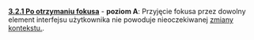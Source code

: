 [**3.2.1 Po otrzymaniu fokusa**](https://wcag.lepszyweb.pl/#on-focus) - **poziom A**: Przyjęcie fokusa przez dowolny element interfejsu użytkownika nie powoduje nieoczekiwanej <a href="#" data-toggle="tooltip" data-original-title="{{site.data.glossary.zmiany_kontekstu | strip_html | replace: '*', ''}}">zmiany kontekstu.</a>.
